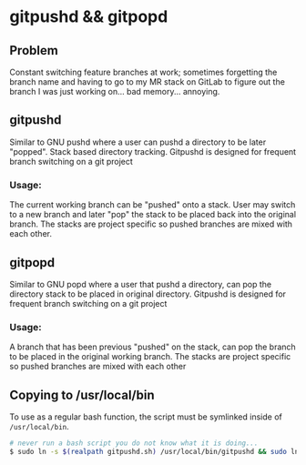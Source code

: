 # gitpushd && gitpopd

## Problem
Constant switching feature branches at work; sometimes forgetting the branch name and having to go to
my MR stack on GitLab to figure out the branch I was just working on... bad memory... annoying.

## gitpushd

Similar to GNU pushd where a user can pushd a directory
to be later "popped". Stack based directory tracking.
Gitpushd is designed for frequent branch switching on a git project

### Usage:
The current working branch can be "pushed" onto a stack. User may switch to a
new branch and later "pop" the stack to be placed back into the original
branch. The stacks are project specific so pushed branches are mixed with each
other.

## gitpopd

Similar to GNU popd where a user that pushd a directory, can pop the directory
stack to be placed in original directory.
Gitpushd is designed for frequent branch switching on a git project

### Usage:
A branch that has been previous "pushed" on the stack, can pop the branch
to be placed in the original working branch. The stacks are project specific
so pushed branches are mixed with each other

## Copying to /usr/local/bin
To use as a regular bash function, the script must be symlinked inside of `/usr/local/bin`.

```bash
# never run a bash script you do not know what it is doing...
$ sudo ln -s $(realpath gitpushd.sh) /usr/local/bin/gitpushd && sudo ln -s $(realpath gitpopd.sh) /usr/local/bin/gitpopd
```
